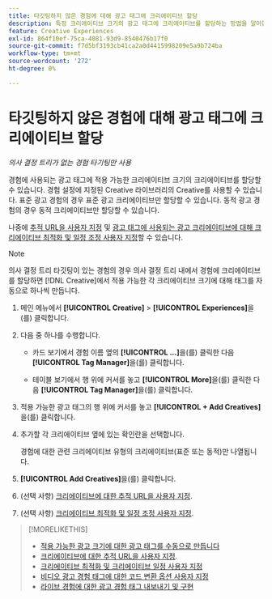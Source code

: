 ```yaml
---
title: 타깃팅하지 않은 경험에 대해 광고 태그에 크리에이티브 할당
description: 특정 크리에이티브 크기의 광고 태그에 크리에이티브를 할당하는 방법을 알아봅니다.
feature: Creative Experiences
exl-id: 864f10ef-75ca-4081-93d9-8540476b17f0
source-git-commit: f7d5bf3193cb41ca2a0d4415998209e5a9b724ba
workflow-type: tm+mt
source-wordcount: '272'
ht-degree: 0%

---
```


# 타깃팅하지 않은 경험에 대해 광고 태그에 크리에이티브 할당

*의사 결정 트리가 없는 경험 타기팅만 사용*

경험에 사용되는 광고 태그에 적용 가능한 크리에이티브 크기의 크리에이티브를 할당할 수 있습니다. 경험 설정에 지정된 Creative 라이브러리의 Creative를 사용할 수 있습니다. 표준 광고 경험의 경우 표준 광고 크리에이티브만 할당할 수 있습니다. 동적 광고 경험의 경우 동적 크리에이티브만 할당할 수 있습니다.<!-- Clarify what this does. It adds the image to the experience, but how does optimization work with multiple ad tags? -->

나중에 [추적 URL을 사용자 지정](experience-tracking-urls-no-targeting.md) 및 [광고 태그에 사용되는 광고 크리에이티브에 대해 크리에이티브 최적화 및 일정 조정 사용자 지정](experience-optimization-scheduling-no-targeting.md)할 수 있습니다.

>[!NOTE]
>
>의사 결정 트리 타깃팅이 있는 경험의 경우 의사 결정 트리 내에서 경험에 크리에이티브를 할당하면 [!DNL Creative]에서 적용 가능한 각 크리에이티브 크기에 대해 태그를 자동으로 하나씩 만듭니다.

1. 메인 메뉴에서 **[!UICONTROL Creative]** > **[!UICONTROL Experiences]**&#x200B;을(를) 클릭합니다.

1. 다음 중 하나를 수행합니다.

   * 카드 보기에서 경험 이름 옆의 **[!UICONTROL ...]**&#x200B;을(를) 클릭한 다음 **[!UICONTROL Tag Manager]**&#x200B;을(를) 클릭합니다.

   * 테이블 보기에서 행 위에 커서를 놓고 **[!UICONTROL More]**&#x200B;을(를) 클릭한 다음 **[!UICONTROL Tag Manager]**&#x200B;을(를) 클릭합니다.

1. 적용 가능한 광고 태그의 행 위에 커서를 놓고 **[!UICONTROL + Add Creatives]**&#x200B;을(를) 클릭합니다. <!-- Tag Manager has only a list view, but no card view, as of 2/2. -->

1. 추가할 각 크리에이티브 옆에 있는 확인란을 선택합니다.

   경험에 대한 관련 크리에이티브 유형의 크리에이티브(표준 또는 동적)만 나열됩니다.

1. **[!UICONTROL Add Creatives]**&#x200B;을(를) 클릭합니다.

1. (선택 사항) [크리에이티브에 대한 추적 URL을 사용자 지정](experience-tracking-urls-no-targeting.md).

1. (선택 사항) [크리에이티브 최적화 및 일정 조정 사용자 지정](experience-optimization-scheduling-no-targeting.md).

>[!MORELIKETHIS]
>* [적용 가능한 광고 크기에 대한 광고 태그를 수동으로 만듭니다](experience-tag-create-manually.md)
>* [크리에이티브에 대한 추적 URL을 사용자 지정](experience-tracking-urls-no-targeting.md).
>* [크리에이티브 최적화 및 크리에이티브 일정 사용자 지정](experience-optimization-scheduling-no-targeting.md)
>* [비디오 광고 경험 태그에 대한 코드 변환 옵션 사용자 지정](experience-tag-video-transcoding.md)
>* [라이브 경험에 대한 광고 경험 태그 내보내기 및 구현](experience-tag-export.md)
